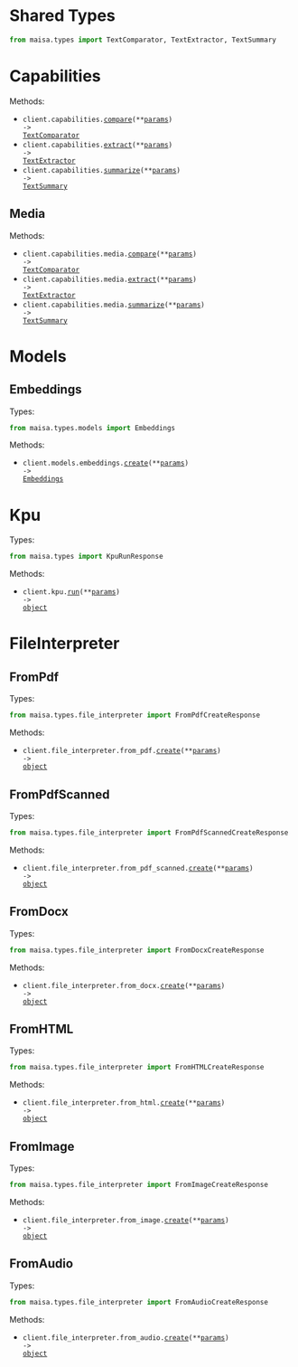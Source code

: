 # Shared Types

```python
from maisa.types import TextComparator, TextExtractor, TextSummary
```

# Capabilities

Methods:

- <code title="post /v1/capabilities/compare">client.capabilities.<a href="./src/maisa/resources/capabilities/capabilities.py">compare</a>(\*\*<a href="src/maisa/types/capability_compare_params.py">params</a>) -> <a href="./src/maisa/types/shared/text_comparator.py">TextComparator</a></code>
- <code title="post /v1/capabilities/extract">client.capabilities.<a href="./src/maisa/resources/capabilities/capabilities.py">extract</a>(\*\*<a href="src/maisa/types/capability_extract_params.py">params</a>) -> <a href="./src/maisa/types/shared/text_extractor.py">TextExtractor</a></code>
- <code title="post /v1/capabilities/summarize">client.capabilities.<a href="./src/maisa/resources/capabilities/capabilities.py">summarize</a>(\*\*<a href="src/maisa/types/capability_summarize_params.py">params</a>) -> <a href="./src/maisa/types/shared/text_summary.py">TextSummary</a></code>

## Media

Methods:

- <code title="post /v1/capabilities/compare/media">client.capabilities.media.<a href="./src/maisa/resources/capabilities/media.py">compare</a>(\*\*<a href="src/maisa/types/capabilities/media_compare_params.py">params</a>) -> <a href="./src/maisa/types/shared/text_comparator.py">TextComparator</a></code>
- <code title="post /v1/capabilities/extract/media">client.capabilities.media.<a href="./src/maisa/resources/capabilities/media.py">extract</a>(\*\*<a href="src/maisa/types/capabilities/media_extract_params.py">params</a>) -> <a href="./src/maisa/types/shared/text_extractor.py">TextExtractor</a></code>
- <code title="post /v1/capabilities/summarize/media">client.capabilities.media.<a href="./src/maisa/resources/capabilities/media.py">summarize</a>(\*\*<a href="src/maisa/types/capabilities/media_summarize_params.py">params</a>) -> <a href="./src/maisa/types/shared/text_summary.py">TextSummary</a></code>

# Models

## Embeddings

Types:

```python
from maisa.types.models import Embeddings
```

Methods:

- <code title="post /v1/models/embeddings">client.models.embeddings.<a href="./src/maisa/resources/models/embeddings.py">create</a>(\*\*<a href="src/maisa/types/models/embedding_create_params.py">params</a>) -> <a href="./src/maisa/types/models/embeddings.py">Embeddings</a></code>

# Kpu

Types:

```python
from maisa.types import KpuRunResponse
```

Methods:

- <code title="post /v1/kpu/run">client.kpu.<a href="./src/maisa/resources/kpu.py">run</a>(\*\*<a href="src/maisa/types/kpu_run_params.py">params</a>) -> <a href="./src/maisa/types/kpu_run_response.py">object</a></code>

# FileInterpreter

## FromPdf

Types:

```python
from maisa.types.file_interpreter import FromPdfCreateResponse
```

Methods:

- <code title="post /v1/file-interpreter/from-pdf">client.file_interpreter.from_pdf.<a href="./src/maisa/resources/file_interpreter/from_pdf.py">create</a>(\*\*<a href="src/maisa/types/file_interpreter/from_pdf_create_params.py">params</a>) -> <a href="./src/maisa/types/file_interpreter/from_pdf_create_response.py">object</a></code>

## FromPdfScanned

Types:

```python
from maisa.types.file_interpreter import FromPdfScannedCreateResponse
```

Methods:

- <code title="post /v1/file-interpreter/from-pdf-scanned">client.file_interpreter.from_pdf_scanned.<a href="./src/maisa/resources/file_interpreter/from_pdf_scanned.py">create</a>(\*\*<a href="src/maisa/types/file_interpreter/from_pdf_scanned_create_params.py">params</a>) -> <a href="./src/maisa/types/file_interpreter/from_pdf_scanned_create_response.py">object</a></code>

## FromDocx

Types:

```python
from maisa.types.file_interpreter import FromDocxCreateResponse
```

Methods:

- <code title="post /v1/file-interpreter/from-docx">client.file_interpreter.from_docx.<a href="./src/maisa/resources/file_interpreter/from_docx.py">create</a>(\*\*<a href="src/maisa/types/file_interpreter/from_docx_create_params.py">params</a>) -> <a href="./src/maisa/types/file_interpreter/from_docx_create_response.py">object</a></code>

## FromHTML

Types:

```python
from maisa.types.file_interpreter import FromHTMLCreateResponse
```

Methods:

- <code title="post /v1/file-interpreter/from-html">client.file_interpreter.from_html.<a href="./src/maisa/resources/file_interpreter/from_html.py">create</a>(\*\*<a href="src/maisa/types/file_interpreter/from_html_create_params.py">params</a>) -> <a href="./src/maisa/types/file_interpreter/from_html_create_response.py">object</a></code>

## FromImage

Types:

```python
from maisa.types.file_interpreter import FromImageCreateResponse
```

Methods:

- <code title="post /v1/file-interpreter/from-image">client.file_interpreter.from_image.<a href="./src/maisa/resources/file_interpreter/from_image.py">create</a>(\*\*<a href="src/maisa/types/file_interpreter/from_image_create_params.py">params</a>) -> <a href="./src/maisa/types/file_interpreter/from_image_create_response.py">object</a></code>

## FromAudio

Types:

```python
from maisa.types.file_interpreter import FromAudioCreateResponse
```

Methods:

- <code title="post /v1/file-interpreter/from-audio">client.file_interpreter.from_audio.<a href="./src/maisa/resources/file_interpreter/from_audio.py">create</a>(\*\*<a href="src/maisa/types/file_interpreter/from_audio_create_params.py">params</a>) -> <a href="./src/maisa/types/file_interpreter/from_audio_create_response.py">object</a></code>
